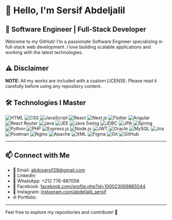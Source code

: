 # 👋 Hello, I'm Sersif Abdeljalil

## 🚀 Software Engineer | Full-Stack Developer

Welcome to my GitHub! I'm a passionate Software Engineer specializing in full-stack web development. I love building scalable applications and working with the latest technologies.
## ⚠️ Disclaimer
**NOTE:** All my works are included with a custom LICENSE. Please read it carefully before using any repository content.
## 🛠️ Technologies I Master
![HTML](https://img.shields.io/badge/HTML5-E34F26?style=for-the-badge&logo=html5&logoColor=white) 
![CSS](https://img.shields.io/badge/CSS3-1572B6?style=for-the-badge&logo=css3&logoColor=white) 
![JavaScript](https://img.shields.io/badge/JavaScript-F7DF1E?style=for-the-badge&logo=javascript&logoColor=black) 
![React](https://img.shields.io/badge/React-61DAFB?style=for-the-badge&logo=react&logoColor=black) 
![Next.js](https://img.shields.io/badge/Next.js-000000?style=for-the-badge&logo=next.js&logoColor=white) 
![Flutter](https://img.shields.io/badge/Flutter-02569B?style=for-the-badge&logo=flutter&logoColor=white) 
![Angular](https://img.shields.io/badge/Angular-DD0031?style=for-the-badge&logo=angular&logoColor=white)
![React Router](https://img.shields.io/badge/React%20Router-CA4245?style=for-the-badge&logo=react-router&logoColor=white) 
![Java](https://img.shields.io/badge/Java-007396?style=for-the-badge&logo=java&logoColor=white) 
![JEE](https://img.shields.io/badge/JEE-007396?style=for-the-badge&logo=java&logoColor=white)
![Java Swing](https://img.shields.io/badge/Java%20Swing-007396?style=for-the-badge&logo=java&logoColor=white)
![JDBC](https://img.shields.io/badge/JDBC-007396?style=for-the-badge&logo=java&logoColor=white)
![JPA](https://img.shields.io/badge/JPA-007396?style=for-the-badge&logo=java&logoColor=white)
![Spring](https://img.shields.io/badge/Spring-6DB33F?style=for-the-badge&logo=spring&logoColor=white)
![Python](https://img.shields.io/badge/Python-3776AB?style=for-the-badge&logo=python&logoColor=white) 
![PHP](https://img.shields.io/badge/PHP-777BB4?style=for-the-badge&logo=php&logoColor=white) 
![Express.js](https://img.shields.io/badge/Express.js-000000?style=for-the-badge&logo=express&logoColor=white) 
![Node.js](https://img.shields.io/badge/Node.js-339933?style=for-the-badge&logo=node.js&logoColor=white) 
![JWT](https://img.shields.io/badge/JWT-000000?style=for-the-badge&logo=json-web-tokens&logoColor=white)
![Oracle](https://img.shields.io/badge/Oracle-F80000?style=for-the-badge&logo=oracle&logoColor=white) 
![MySQL](https://img.shields.io/badge/MySQL-4479A1?style=for-the-badge&logo=mysql&logoColor=white)
![Jira](https://img.shields.io/badge/Jira-0052CC?style=for-the-badge&logo=jira&logoColor=white) 
![Postman](https://img.shields.io/badge/Postman-FF6C37?style=for-the-badge&logo=postman&logoColor=white) 
![Nginx](https://img.shields.io/badge/Nginx-009639?style=for-the-badge&logo=nginx&logoColor=white) 
![Apache](https://img.shields.io/badge/Apache-D22128?style=for-the-badge&logo=apache&logoColor=white) 
![XML](https://img.shields.io/badge/XML-FF6600?style=for-the-badge&logo=xml&logoColor=white) 
![Figma](https://img.shields.io/badge/Figma-F24E1E?style=for-the-badge&logo=figma&logoColor=white) 
![Git](https://img.shields.io/badge/Git-F05032?style=for-the-badge&logo=git&logoColor=white) 
![GitHub](https://img.shields.io/badge/GitHub-181717?style=for-the-badge&logo=github&logoColor=white)

---

## 📫 Connect with Me
- 📧 Email: abdosarsif28@gmail.com
- 🔗 LinkedIn:
- 📱 WhatsApp: +212 776-867058
- 📘 Facebook: [facebook.com/profile.php?id=100023069885044](https://www.facebook.com/profile.php?id=100023069885044)
- 📸 Instagram: [instagram.com/abdeljalil_sersif](https://www.instagram.com/abdeljalil_sersif?igsh=MWRsemd6ejFlNDQxNg==)
- 🌐 Portfolio:
---
Feel free to explore my repositories and contribute! 🚀
